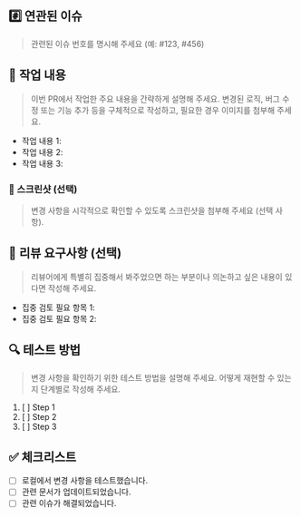 ## #️⃣ 연관된 이슈

> 관련된 이슈 번호를 명시해 주세요 (예: #123, #456)

## 📝 작업 내용

> 이번 PR에서 작업한 주요 내용을 간략하게 설명해 주세요. 변경된 로직, 버그 수정 또는 기능 추가 등을 구체적으로 작성하고, 필요한 경우 이미지를 첨부해 주세요.

- 작업 내용 1:
- 작업 내용 2:
- 작업 내용 3:

### 📸 스크린샷 (선택)

> 변경 사항을 시각적으로 확인할 수 있도록 스크린샷을 첨부해 주세요 (선택 사항).

## 💬 리뷰 요구사항 (선택)

> 리뷰어에게 특별히 집중해서 봐주었으면 하는 부분이나 의논하고 싶은 내용이 있다면 작성해 주세요.

- 집중 검토 필요 항목 1:
- 집중 검토 필요 항목 2:

## 🔍 테스트 방법

> 변경 사항을 확인하기 위한 테스트 방법을 설명해 주세요. 어떻게 재현할 수 있는지 단계별로 작성해 주세요.

1. [ ] Step 1
2. [ ] Step 2
3. [ ] Step 3

## ✅ 체크리스트

- [ ] 로컬에서 변경 사항을 테스트했습니다.
- [ ] 관련 문서가 업데이트되었습니다.
- [ ] 관련 이슈가 해결되었습니다.
